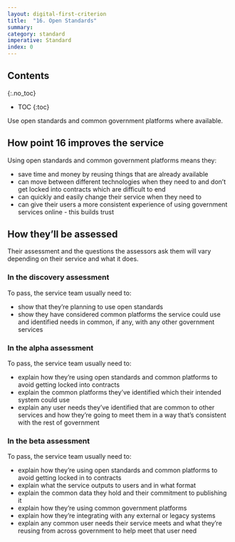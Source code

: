 ```yaml
---
layout: digital-first-criterion
title:  "16. Open Standards"
summary:
category: standard
imperative: Standard
index: 0
---
```


## Contents
{:.no_toc}
* TOC
{:toc}
<!--TOC max3-->

Use open standards and common government platforms where available.

## How point 16 improves the service

Using open standards and common government platforms means they:

* save time and money by reusing things that are already available
* can move between different technologies when they need to and don’t get locked into contracts which are difficult to end
* can quickly and easily change their service when they need to
* can give their users a more consistent experience of using government services online - this builds trust

## How they’ll be assessed

Their assessment and the questions the assessors ask them will vary depending on their service and what it does.

### In the discovery assessment

To pass, the service team usually need to:

* show that they’re planning to use open standards
* show they have considered common platforms the service could use and identified needs in common, if any, with any other government services

### In the alpha assessment

To pass, the service team usually need to:

* explain how they’re using open standards and common platforms to avoid getting locked into contracts
* explain the common platforms they’ve identified which their intended system could use
* explain any user needs they’ve identified that are common to other services and how they’re going to meet them in a way that’s consistent with the rest of government

### In the beta assessment

To pass, the service team usually need to:

* explain how they’re using open standards and common platforms to avoid getting locked in to contracts
* explain what the service outputs to users and in what format
* explain the common data they hold and their commitment to publishing it
* explain how they’re using common government platforms
* explain how they’re integrating with any external or legacy systems
* explain any common user needs their service meets and what they’re reusing from across government to help meet that user need
